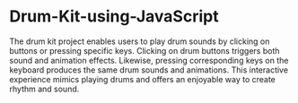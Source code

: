 # Drum-Kit-using-JavaScript

The drum kit project enables users to play drum sounds by clicking on buttons or pressing specific keys. Clicking on drum buttons triggers both sound and animation effects. Likewise, pressing corresponding keys on the keyboard produces the same drum sounds and animations. This interactive experience mimics playing drums and offers an enjoyable way to create rhythm and sound.
